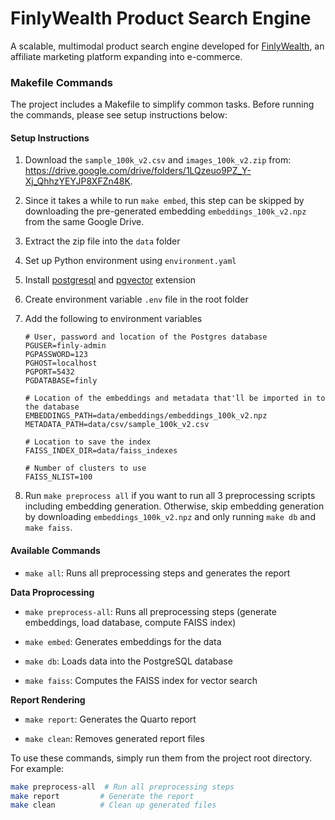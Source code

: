 # FinlyWealth Product Search Engine

A scalable, multimodal product search engine developed for [FinlyWealth](https://finlywealth.com/), an affiliate marketing platform expanding into e-commerce.

### Makefile Commands

The project includes a Makefile to simplify common tasks. Before running the commands, please see setup instructions below:

#### Setup Instructions

1. Download the `sample_100k_v2.csv` and `images_100k_v2.zip` from: https://drive.google.com/drive/folders/1LQzeuo9PZ_Y-Xj_QhhzYEYJP8XFZn48K.
2. Since it takes a while to run `make embed`, this step can be skipped by downloading the pre-generated embedding `embeddings_100k_v2.npz` from the same Google Drive.
3. Extract the zip file into the `data` folder
4. Set up Python environment using `environment.yaml`
5. Install [postgresql](https://www.postgresql.org) and [pgvector](https://github.com/pgvector/pgvector) extension
6. Create environment variable `.env` file in the root folder
7. Add the following to environment variables

    ```
    # User, password and location of the Postgres database
    PGUSER=finly-admin
    PGPASSWORD=123
    PGHOST=localhost
    PGPORT=5432
    PGDATABASE=finly

    # Location of the embeddings and metadata that'll be imported in to the database
    EMBEDDINGS_PATH=data/embeddings/embeddings_100k_v2.npz
    METADATA_PATH=data/csv/sample_100k_v2.csv

    # Location to save the index
    FAISS_INDEX_DIR=data/faiss_indexes

    # Number of clusters to use
    FAISS_NLIST=100
    ```
8. Run `make preprocess all` if you want to run all 3 preprocessing scripts including embedding generation. Otherwise, skip embedding generation by downloading `embeddings_100k_v2.npz` and only running `make db` and `make faiss`. 

#### Available Commands
- `make all`: Runs all preprocessing steps and generates the report

**Data Proprocessing**

- `make preprocess-all`: Runs all preprocessing steps (generate embeddings, load database, compute FAISS index)

- `make embed`: Generates embeddings for the data

- `make db`: Loads data into the PostgreSQL database

- `make faiss`: Computes the FAISS index for vector search

**Report Rendering**

- `make report`: Generates the Quarto report

- `make clean`: Removes generated report files

To use these commands, simply run them from the project root directory. For example:
```bash
make preprocess-all  # Run all preprocessing steps
make report         # Generate the report
make clean          # Clean up generated files
```



